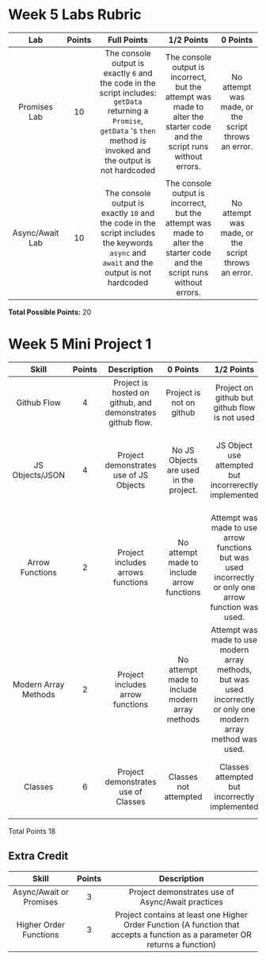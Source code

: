 # Week 5 Labs Rubric

| Lab | Points | Full Points | 1/2 Points | 0 Points 
|:--:|:--:|:-------------:|:------:|:------:
| Promises Lab | 10 | The console output is exactly `6` and the code in the script includes: `getData` returning a `Promise`, `getData` 's `then` method is invoked and the output is not hardcoded | The console output is incorrect, but the attempt was made to alter the starter code and the script runs without errors. | No attempt was made, or the script throws an error. 
| Async/Await Lab | 10 | The console output is exactly `10` and the code in the script includes the keywords `async` and `await` and the output is not hardcoded | The console output is incorrect, but the attempt was made to alter the starter code and the script runs without errors. | No attempt was made, or the script throws an error. 

**Total Possible Points:** 20


# Week 5 Mini Project 1

| Skill | Points | Description | 0 Points | 1/2 Points | Full Points  
|:--:|:--:|:-------------:|:------:|:------:|:------:
| Github Flow | 4 | Project is hosted on github, and demonstrates github flow. | Project is not on github |	Project on github but github flow is not used | Github and Github flow is correctly demonstrated
| JS Objects/JSON | 4 | Project demonstrates use of JS Objects | No JS Objects are used in the project. | JS Object use attempted but incorrerectly implemented	| Project includes at least one JS object that contains the data to be parsed for the report. 
| Arrow Functions | 2 | Project includes arrows functions | No attempt made to include arrow functions | Attempt was made to use arrow functions but was used incorrectly or only one arrow function was used. | Arrow functioned used more than once, and correctly. 
| Modern Array Methods | 2 | Project includes arrow functions | No attempt made to include modern array methods | Attempt was made to use modern array methods, but was used incorrectly or only one modern array method was used. | At least 2 different modern array methods were used and used correctly. 
| Classes | 6 | Project demonstrates use of Classes | Classes not attempted	| Classes attempted but incorrectly implemented | Project contains at least one class, and is correctly implemented. 
Total Points	18			

## Extra Credit

| Skill | Points | Description 
|:-------:|:--:|:-------------:
| Async/Await or Promises | 3 | Project demonstrates use of Async/Await practices 
| Higher Order Functions | 3 | Project contains at least one Higher Order Function (A function that accepts a function as a parameter OR returns a function)